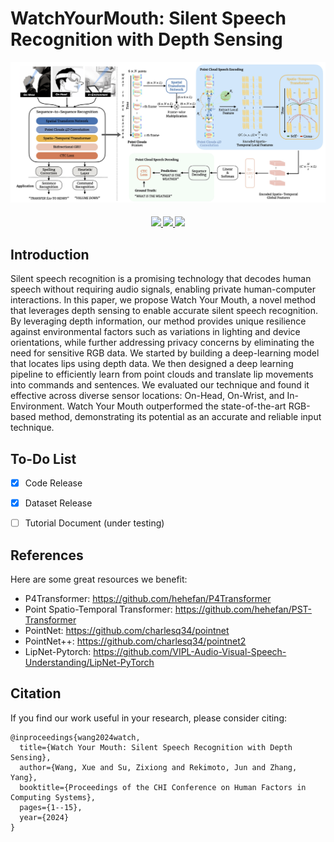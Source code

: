 # WatchYourMouth: Silent Speech Recognition with Depth Sensing
![Teaser Image](./img/Teaser.png)
<div>
    <h4 align="center">
        <a href="https://dl.acm.org/doi/10.1145/3613904.3642092" target='_blank'>
        <img src="https://img.shields.io/badge/CHI_2024-Paper-green">
        </a>
        <a href="https://youtu.be/wm8CLepJaCg?si=H_7jVMJLF64Cmuf8" target='_blank'>
        <img src="https://img.shields.io/badge/Youtube%20Video-%23FF0000.svg?logo=YouTube&logoColor=white">
        </a>
        <a href="https://drive.google.com/drive/folders/174mlRrNpxAdqMASRp7cAU4d0iCTQk7SA?usp=sharing" target='_blank'>
        <img src="https://img.shields.io/badge/Dataset-_Sentences-blue">
        </a>
    </h4>
</div>

## Introduction
Silent speech recognition is a promising technology that decodes human speech without requiring audio signals, enabling private human-computer interactions. In this paper, we propose Watch Your Mouth, a novel method that leverages depth sensing to enable accurate silent speech recognition. By leveraging depth information, our method provides unique resilience against environmental factors such as variations in lighting and device orientations, while further addressing privacy concerns by eliminating the need for sensitive RGB data. We started by building a deep-learning model that locates lips using depth data. We then designed a deep learning pipeline to efficiently learn from point clouds and translate lip movements into commands and sentences. We evaluated our technique and found it effective across diverse sensor locations: On-Head, On-Wrist, and In-Environment. Watch Your Mouth outperformed the state-of-the-art RGB-based method, demonstrating its potential as an accurate and reliable input technique.

## To-Do List

- [x] Code Release
- [x] Dataset Release
- [ ] Tutorial Document (under testing)


## References
Here are some great resources we benefit:
- P4Transformer: https://github.com/hehefan/P4Transformer
- Point Spatio-Temporal Transformer: https://github.com/hehefan/PST-Transformer
- PointNet: https://github.com/charlesq34/pointnet
- PointNet++: https://github.com/charlesq34/pointnet2
- LipNet-Pytorch: https://github.com/VIPL-Audio-Visual-Speech-Understanding/LipNet-PyTorch

## Citation
If you find our work useful in your research, please consider citing:
```
@inproceedings{wang2024watch,
  title={Watch Your Mouth: Silent Speech Recognition with Depth Sensing},
  author={Wang, Xue and Su, Zixiong and Rekimoto, Jun and Zhang, Yang},
  booktitle={Proceedings of the CHI Conference on Human Factors in Computing Systems},
  pages={1--15},
  year={2024}
}
```
